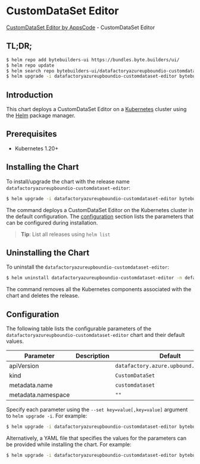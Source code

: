 # CustomDataSet Editor

[CustomDataSet Editor by AppsCode](https://byte.builders) - CustomDataSet Editor

## TL;DR;

```bash
$ helm repo add bytebuilders-ui https://bundles.byte.builders/ui/
$ helm repo update
$ helm search repo bytebuilders-ui/datafactoryazureupboundio-customdataset-editor --version=v0.4.18
$ helm upgrade -i datafactoryazureupboundio-customdataset-editor bytebuilders-ui/datafactoryazureupboundio-customdataset-editor -n default --create-namespace --version=v0.4.18
```

## Introduction

This chart deploys a CustomDataSet Editor on a [Kubernetes](http://kubernetes.io) cluster using the [Helm](https://helm.sh) package manager.

## Prerequisites

- Kubernetes 1.20+

## Installing the Chart

To install/upgrade the chart with the release name `datafactoryazureupboundio-customdataset-editor`:

```bash
$ helm upgrade -i datafactoryazureupboundio-customdataset-editor bytebuilders-ui/datafactoryazureupboundio-customdataset-editor -n default --create-namespace --version=v0.4.18
```

The command deploys a CustomDataSet Editor on the Kubernetes cluster in the default configuration. The [configuration](#configuration) section lists the parameters that can be configured during installation.

> **Tip**: List all releases using `helm list`

## Uninstalling the Chart

To uninstall the `datafactoryazureupboundio-customdataset-editor`:

```bash
$ helm uninstall datafactoryazureupboundio-customdataset-editor -n default
```

The command removes all the Kubernetes components associated with the chart and deletes the release.

## Configuration

The following table lists the configurable parameters of the `datafactoryazureupboundio-customdataset-editor` chart and their default values.

|     Parameter      | Description |                      Default                      |
|--------------------|-------------|---------------------------------------------------|
| apiVersion         |             | <code>datafactory.azure.upbound.io/v1beta1</code> |
| kind               |             | <code>CustomDataSet</code>                        |
| metadata.name      |             | <code>customdataset</code>                        |
| metadata.namespace |             | <code>""</code>                                   |


Specify each parameter using the `--set key=value[,key=value]` argument to `helm upgrade -i`. For example:

```bash
$ helm upgrade -i datafactoryazureupboundio-customdataset-editor bytebuilders-ui/datafactoryazureupboundio-customdataset-editor -n default --create-namespace --version=v0.4.18 --set apiVersion=datafactory.azure.upbound.io/v1beta1
```

Alternatively, a YAML file that specifies the values for the parameters can be provided while
installing the chart. For example:

```bash
$ helm upgrade -i datafactoryazureupboundio-customdataset-editor bytebuilders-ui/datafactoryazureupboundio-customdataset-editor -n default --create-namespace --version=v0.4.18 --values values.yaml
```
